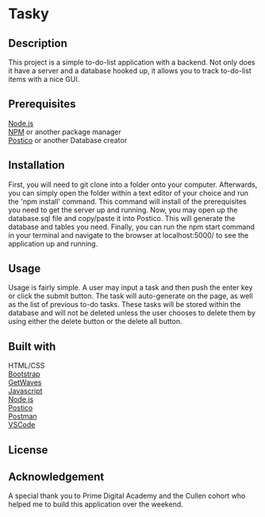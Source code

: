 # Tasky

## Description

This project is a simple to-do-list application with a backend. Not only does it have a server and a database hooked up, it allows you to track to-do-list items with a nice GUI.

## Prerequisites

[Node.js](https://nodejs.org/en/)  
[NPM](https://www.npmjs.com/) or another package manager  
[Postico](https://eggerapps.at/postico/) or another Database creator

## Installation

First, you will need to git clone into a folder onto your computer. Afterwards, you can simply open the folder within a text editor of your choice and run the 'npm install' command. This command will install of the prerequisites you need to get the server up and running. Now, you may open up the database.sql file and copy/paste it into Postico. This will generate the database and tables you need. Finally, you can run the npm start command in your terminal and navigate to the browser at localhost:5000/ to see the application up and running.

## Usage

Usage is fairly simple. A user may input a task and then push the enter key or click the submit button. The task will auto-generate on the page, as well as the list of previous to-do tasks. These tasks will be stored within the database and will not be deleted unless the user chooses to delete them by using either the delete button or the delete all button.

## Built with

HTML/CSS  
[Bootstrap](https://getbootstrap.com/)  
[GetWaves](https://getwaves.io/)  
[Javascript](https://www.javascript.com/)  
[Node.js](https://nodejs.org/en/)  
[Postico](https://eggerapps.at/postico/)  
[Postman](https://www.postman.com/)  
[VSCode](https://code.visualstudio.com/)

## License

## Acknowledgement

A special thank you to Prime Digital Academy and the Cullen cohort who helped me to build this application over the weekend.
